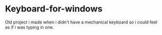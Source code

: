 # Keyboard-for-windows

Old project i made when i didn't have a mechanical keyboard so i could feel as if i was typing in one.
